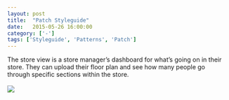 ```yaml
---
layout: post
title:  "Patch Styleguide"
date:   2015-05-26 16:00:00
category: ['-']
tags: ['Styleguide', 'Patterns', 'Patch']
---
```


<div class="text-block">
The store view is a store manager’s dashboard for what’s going on in their store. They can upload their floor plan and see how many people go through  specific sections within the store. <br /><br />
</div>

<div class="images">
	<img src="{{ base.url }}/images/Patch/styleguide.png" />
</div>

[jekyll-gh]: https://github.com/jekyll/jekyll
[jekyll]:    http://jekyllrb.com
